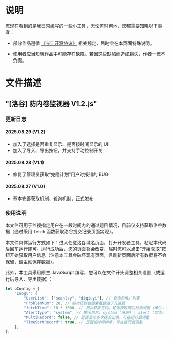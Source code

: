# 说明
您现在看到的是我日常编写的一些小工具，无论何时何地，您都需要知晓以下事宜：

- 部分作品遵循 [《长江开源协议》](https://github.com/jiangnangame/The-Changjiang-River-License/) 相关规定，届时会在本页面特殊说明。

- 使用者应当知晓作品中可能存在缺陷。若因这些缺陷而造成损失，作者一概不负责。

# 文件描述

## "[洛谷] 防内卷监视器  V1.2.js"
### 更新日志
#### 2025.08.29 (V1.2)
- 加入了选择是否重复显示、是否按时间显示的 UI
- 加入了导入、导出按钮，并支持手动控制开关

#### 2025.08.28 (V1.1)
- 修复了管理员获取“完隐计划”用户时报错的 BUG

#### 2025.08.27 (V1.0)
- 基本完善获取机制、轮询机制，正式发布


### 使用说明

本文件可用于监视指定用户在一段时间内的通过题目情况，目前仅支持获取洛谷数据（通过采用 `fetch` 函数获取洛谷提交记录页面实现）。

本文件具体运行方式如下：进入任意洛谷域名页面，打开开发者工具，粘贴本代码后回车运行即可。运行成功后，您的页面将会改变，届时您可以点击“开始获取”按钮开始获取用户信息（注意本工具会破坏现有页面，且刷新页面后所有数据将不会保留，请主动保存数据）。

此外，本工具采用原生 JavaScript 编写，您可以在文件开头调整相关设置（或运行后导入、导出数据）：

```javascript
let oConfig = {
	"Luogu": {
		"UserList": ["seanlsy", "diqiuyi"], // 查询的用户列表
		"ProblemNum": 20, // 初次获取会搜索最后做了几道题
		"fetchTime": 10 * 1000, // 初次获取完后，轮询获取两次检测间隔（单位：毫秒）
		"AlertType": "system", // 提示信息: system (系统) | alert (网页)
		"MultiRecord": false, // 是否显示多次提交记录，可在运行后调整
		"TimeSortRecord": true, // 是否按时间排序，可在运行后调整
	}, 
};
```
